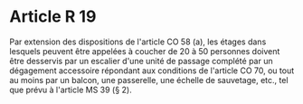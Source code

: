 # Article R 19

Par extension des dispositions de l'article CO 58 (a), les étages dans lesquels peuvent être appelées à coucher de 20 à 50 personnes doivent être desservis par un escalier d'une unité de passage complété par un dégagement accessoire répondant aux conditions de l'article CO 70, ou tout au moins par un balcon, une passerelle, une échelle de sauvetage, etc., tel que prévu à l'article MS 39 (§ 2).
